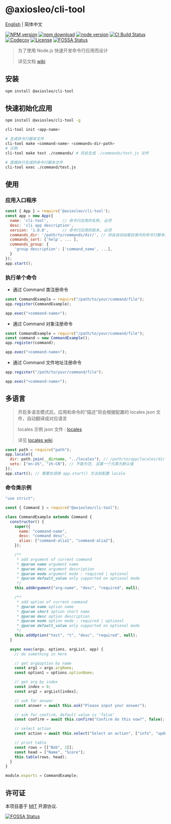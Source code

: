 # @axiosleo/cli-tool

[English](/README.md) | 简体中文

[![NPM version](https://img.shields.io/npm/v/@axiosleo/cli-tool.svg?style=flat-square)](https://npmjs.org/package/@axiosleo/cli-tool)
[![npm download](https://img.shields.io/npm/dm/@axiosleo/cli-tool.svg?style=flat-square)](https://npmjs.org/package/@axiosleo/cli-tool)
[![node version](https://img.shields.io/badge/node.js-%3E=_14.0-green.svg?style=flat-square)](http://nodejs.org/download/)
[![CI Build Status](https://github.com/AxiosLeo/node-cli/actions/workflows/ci.yml/badge.svg)](https://github.com/AxiosLeo/node-cli/actions/workflows/ci.yml)
[![Codecov](https://codecov.io/gh/AxiosLeo/node-cli/branch/master/graph/badge.svg)](https://codecov.io/gh/AxiosLeo/node-cli)
[![License](https://img.shields.io/github/license/AxiosLeo/node-cli?color=%234bc524)](LICENSE)
[![FOSSA Status](https://app.fossa.com/api/projects/git%2Bgithub.com%2FAxiosLeo%2Fnode-cli.svg?type=shield)](https://app.fossa.com/projects/git%2Bgithub.com%2FAxiosLeo%2Fnode-cli/refs/branch/master)

> 为了使用 Node.js 快速开发命令行应用而设计
>
> 详见文档 [wiki](https://github.com/AxiosLeo/node-cli/wiki)

## 安装

```bash
npm install @axiosleo/cli-tool
```

## 快速初始化应用

```bash
npm install @axiosleo/cli-tool -g

cli-tool init <app-name>

# 生成命令行脚本文件
cli-tool make <command-name> <commands-dir-path>
# 示例
cli-tool make test ./commands/ # 将会生成 ./commands/test.js 文件

# 直接执行生成的命令行脚本文件
cli-tool exec ./command/test.js
```

## 使用

### 应用入口程序

```js
const { App } = require('@axiosleo/cli-tool');
const app = new App({
  name: 'cli-tool',      // 命令行应用的名称, 必须
  desc: 'cli app description',
  version: '1.0.0',      // 命令行应用的版本, 必须
  commands_dir: '/path/to/commands/dir/', // 将会自动加载目录内的命令行脚本文件
  commands_sort: ['help', ... ],
  commands_group: {
    'group description': ['command_name', ...],
  }
});
app.start();
```

### 执行单个命令

- 通过 Command 类注册命令

```js
const CommandExample = require("/path/to/your/command/file");
app.register(CommandExample);

app.exec("<command-name>");
```

- 通过 Command 对象注册命令

```js
const CommandExample = require("/path/to/your/command/file");
const command = new CommandExample();
app.register(command);

app.exec("<command-name>");
```

- 通过 Command 文件地址注册命令

```js
app.register("/path/to/your/command/file");

app.exec("<command-name>");
```

## 多语言

> 开启多语言模式后，应用和命令的“描述”将会根据配置的 locales json 文件，自动翻译成对应语言
>
> locales 示例 json 文件 : [locales](./locales)
>
> 详见 [locales wiki](https://github.com/AxiosLeo/node-cli/wiki/locales)

```js
const path = require("path");
app.locale({
  dir: path.join(__dirname, "../locales"), // /path/to/app/locales/dir
  sets: ["en-US", "zh-CN"], // 不能为空, 且第一个元素为默认值
});
app.start(); // 需要在调用 app.start() 方法前配置 locale
```

### 命令类示例

```js
"use strict";

const { Command } = require("@axiosleo/cli-tool");

class CommandExample extends Command {
  constructor() {
    super({
      name: "command-name",
      desc: "command desc",
      alias: ["command-alia1", "command-alia2"],
    });

    /**
     * add argument of current command
     * @param name argument name
     * @param desc argument description
     * @param mode argument mode : required | optional
     * @param default_value only supported on optional mode
     */
    this.addArgument("arg-name", "desc", "required", null);

    /**
     * add option of current command
     * @param name option name
     * @param short option short name
     * @param desc option description
     * @param mode option mode : required | optional
     * @param default_value only supported on optional mode
     */
    this.addOption("test", "t", "desc", "required", null);
  }

  async exec(args, options, argList, app) {
    // do something in here

    // get arg&option by name
    const arg1 = args.argName;
    const option1 = options.optionName;

    // get arg by index
    const index = 0;
    const arg2 = argList[index];

    // ask for answer
    const answer = await this.ask("Please input your answer");

    // ask for confirm, default value is 'false'
    const confirm = await this.confirm("Confirm do this now?", false);

    // select action
    const action = await this.select("Select an action", ["info", "update"]);

    // print table
    const rows = [["Bob", 2]];
    const head = ["Name", "Score"];
    this.table(rows, head);
  }
}

module.exports = CommandExample;
```

## 许可证

本项目基于 [MIT](LICENSE) 开源协议.

[![FOSSA Status](https://app.fossa.com/api/projects/git%2Bgithub.com%2FAxiosLeo%2Fnode-cli.svg?type=large)](https://app.fossa.com/projects/git%2Bgithub.com%2FAxiosLeo%2Fnode-cli/refs/branch/master/)
